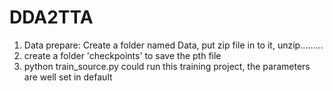 # DDA2TTA
1. Data prepare: Create a folder named Data, put zip file in to it, unzip.........
2. create a folder 'checkpoints' to save the pth file
3. python train_source.py    could run this training project, the parameters are well set in default
   
